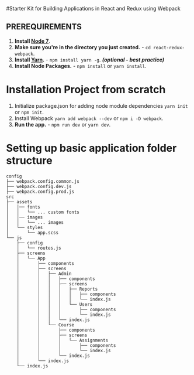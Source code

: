 #Starter Kit for Building Applications in React and Redux using Webpack

## PREREQUIREMENTS
1. **Install [Node 7](https://nodejs.org)**.
2. **Make sure you're in the directory you just created.** - `cd react-redux-webpack`.
3. **Install [Yarn](https://yarnpkg.com/).** - `npm install yarn -g`. ***(optional - best practice)***
4. **Install Node Packages.** - `npm install` or `yarn install`.


# Installation Project from scratch
1. Initialize package.json for adding node module dependencies `yarn init` or `npm init`.
2. Install Webpack `yarn add webpack --dev` or `npm i -D webpack`.
3. **Run the app.** - `npm run dev` or `yarn dev`.


# Setting up basic application folder structure
```
config
├── webpack.config.common.js
├── webpack.config.dev.js
├── webpack.config.prod.js
src
├── assets
│   │── fonts
│   │   └── ... custom fonts
│   │── images
│   │   └── ... images
│   └── styles
│       └── app.scss
└── js
    ├── config
    │   └── routes.js
    ├── screens
    │   └── App
    │       ├── components
    │       ├── screens
    │       │   ├── Admin
    │       │   │   ├── components
    │       │   │   ├── screens
    │       │   │   │   ├── Reports
    │       │   │   │   │   ├── components
    │       │   │   │   │   └── index.js
    │       │   │   │   └── Users
    │       │   │   │       ├── components
    │       │   │   │       └── index.js
    │       │   │   └── index.js
    │       │   └── Course
    │       │       ├── components
    │       │       ├── screens
    │       │       │   └── Assignments
    │       │       │       ├── components
    │       │       │       └── index.js
    │       │       └── index.js
    │       └── index.js
    └── index.js
```
